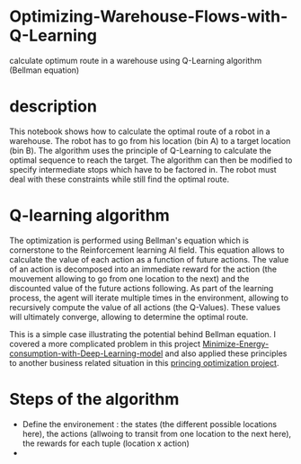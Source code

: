 # Optimizing-Warehouse-Flows-with-Q-Learning
calculate optimum route in a warehouse using Q-Learning algorithm (Bellman equation)

# description
This notebook shows how to calculate the optimal route of a robot in a warehouse. The robot has to go from his location (bin A) to a target location (bin B). The algorithm uses the principle of Q-Learning to calculate the optimal sequence to reach the target.
The algorithm can then be modified to specify intermediate stops which have to be factored in. The robot must deal with these constraints while still find the optimal route.

# Q-learning algorithm
The optimization is performed using Bellman's equation which is cornerstone to the Reinforcement learning AI field.
This equation allows to calculate the value of each action as a function of future actions. The value of an action is decomposed into an immediate reward for the action (the mouvement allowing to go from one location to the next) and the discounted value of the future actions following.
As part of the learning process, the agent will iterate multiple times in the environment, allowing to recursively compute the value of all actions (the Q-Values).
These values will ultimately converge, allowing to determine the optimal route.

This is a simple case illustrating the potential behind Bellman equation. I covered a more complicated problem in this project [Minimize-Energy-consumption-with-Deep-Learning-model](https://github.com/LaurentVeyssier/Minimize-Energy-consumption-with-Deep-Learning-model) and also applied these principles to another business related situation in this [princing optimization project](https://github.com/LaurentVeyssier/Pricing-optimization-Model).

# Steps of the algorithm
- Define the environement : the states (the different possible locations here), the actions (allwoing to transit from one location to the next here), the rewards for each tuple (location x action)
- 

